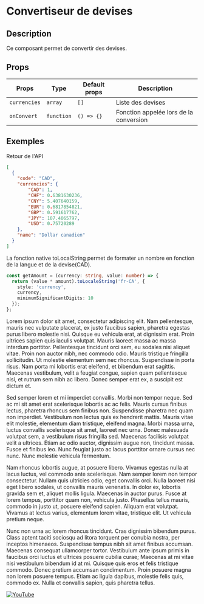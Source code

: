 # Convertiseur de devises

## Description

Ce composant permet de convertir des devises.

## Props

| Props | Type | Default props | Description |
| ----- | ---- | ------------- | ----------- |
| `currencies` | `array` | `[]` | Liste des devises |
| `onConvert` | `function` | `() => {}` | Fonction appelée lors de la conversion |

## Exemples

Retour de l'API

```Json
[
  {
    "code": "CAD",
    "currencies": {
        "CAD": 1,
        "CHF": 0.6381630236,
        "CNY": 5.407640159,
        "EUR": 0.6817854821,
        "GBP": 0.591617762,
        "JPY": 107.4065797,
        "USD": 0.75720289
    },
    "name": "Dollar canadien"
  }
]
```

La fonction native toLocalString permet de formater un nombre en fonction de la langue et de la devise(CAD).

```typescript
const getAmount = (currency: string, value: number) => {
  return (value * amount).toLocaleString('fr-CA', {
    style: 'currency',
    currency,
    minimumSignificantDigits: 10
  });
};
```

Lorem ipsum dolor sit amet, consectetur adipiscing elit. Nam pellentesque, mauris nec vulputate placerat, ex justo faucibus sapien, pharetra egestas purus libero molestie nisi. Quisque eu vehicula erat, at dignissim erat. Proin ultrices sapien quis iaculis volutpat. Mauris laoreet massa ac massa interdum porttitor. Pellentesque tincidunt orci sem, eu sodales nisi aliquet vitae. Proin non auctor nibh, nec commodo odio. Mauris tristique fringilla sollicitudin. Ut molestie elementum sem nec rhoncus. Suspendisse in porta risus. Nam porta mi lobortis erat eleifend, et bibendum erat sagittis. Maecenas vestibulum, velit a feugiat congue, sapien quam pellentesque nisi, et rutrum sem nibh ac libero. Donec semper erat ex, a suscipit est dictum et.

Sed semper lorem et mi imperdiet convallis. Morbi non tempor neque. Sed ac mi sit amet erat scelerisque lobortis ac ac felis. Mauris cursus finibus lectus, pharetra rhoncus sem finibus non. Suspendisse pharetra nec quam non imperdiet. Vestibulum non lectus quis ex hendrerit mattis. Mauris vitae elit molestie, elementum diam tristique, eleifend magna. Morbi massa urna, luctus convallis scelerisque sit amet, laoreet nec urna. Donec malesuada volutpat sem, a vestibulum risus fringilla sed. Maecenas facilisis volutpat velit a ultrices. Etiam ac odio auctor, dignissim augue non, tincidunt massa. Fusce et finibus leo. Nunc feugiat justo ac lacus porttitor ornare cursus nec nunc. Nunc molestie vehicula fermentum.

Nam rhoncus lobortis augue, at posuere libero. Vivamus egestas nulla at lacus luctus, vel commodo ante scelerisque. Nam semper lorem non tempor consectetur. Nullam quis ultricies odio, eget convallis orci. Nulla laoreet nisi eget libero sodales, ut convallis mauris venenatis. In dolor ex, lobortis gravida sem et, aliquet mollis ligula. Maecenas in auctor purus. Fusce at lorem tempus, porttitor quam non, vehicula justo. Phasellus tellus mauris, commodo in justo ut, posuere eleifend sapien. Aliquam erat volutpat. Vivamus at lectus varius, elementum lorem vitae, tristique elit. Ut vehicula pretium neque.

Nunc non urna ac lorem rhoncus tincidunt. Cras dignissim bibendum purus. Class aptent taciti sociosqu ad litora torquent per conubia nostra, per inceptos himenaeos. Suspendisse tempus nibh sit amet finibus accumsan. Maecenas consequat ullamcorper tortor. Vestibulum ante ipsum primis in faucibus orci luctus et ultrices posuere cubilia curae; Maecenas at mi vitae nisi vestibulum bibendum id at mi. Quisque quis eros et felis tristique commodo. Donec pretium accumsan condimentum. Proin posuere magna non lorem posuere tempus. Etiam ac ligula dapibus, molestie felis quis, commodo ex. Nulla et convallis sapien, quis pharetra tellus.

[![YouTube](https://davland7.netlify.app/images/yt_logo_rgb_dark.png)](https://youtu.be/28ZBdaxW5vc?si=GHDNowcc1N6yPvGm)
